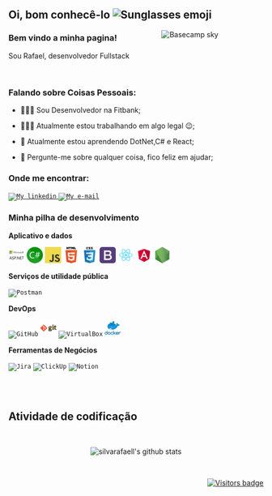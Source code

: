 ## Oi, bom conhecê-lo <img width="30" src="https://emojis.slackmojis.com/emojis/images/1531849430/4246/blob-sunglasses.gif?1531849430" alt="Sunglasses emoji" />

<img align="right" width="40%" src="https://media.giphy.com/media/iGpHt2H22k1orjgT9b/giphy.gif" alt="Basecamp sky" />


### Bem vindo a minha pagina!
<p>

Sou Rafael, desenvolvedor Fullstack

</p>

<br/>

### Falando sobre Coisas Pessoais:

- 👩🏻‍🚀 Sou Desenvolvedor na Fitbank;

- 👩🏻‍💻 Atualmente estou trabalhando em algo legal :wink:;

- 🌱 Atualmente estou aprendendo DotNet,C# e React; 

- 💬 Pergunte-me sobre qualquer coisa, fico feliz em ajudar;

### Onde me encontrar:

<a href="https://www.linkedin.com/in/francisco-rafael-a79330a4/">
  <code><img alt="My linkedin" width="28" src="https://www.flaticon.com/svg/static/icons/svg/1383/1383262.svg" /></code>
</a>

<a href="mailto:francisco_rafael@hotmail.com.br">
  <code><img alt="My e-mail" width="32" src="https://www.flaticon.com/svg/static/icons/svg/324/324123.svg" /></code>
</a>

### Minha pilha de desenvolvimento

**Aplicativo e dados**

<code><img height="32" src="https://raw.githubusercontent.com/github/explore/80688e429a7d4ef2fca1e82350fe8e3517d3494d/topics/aspnet/aspnet.png" alt="Aspnet"/></code>
<code><img height="32" src="https://raw.githubusercontent.com/github/explore/80688e429a7d4ef2fca1e82350fe8e3517d3494d/topics/csharp/csharp.png" alt="Csharp"/></code>
<code><img height="32" src="https://raw.githubusercontent.com/github/explore/80688e429a7d4ef2fca1e82350fe8e3517d3494d/topics/javascript/javascript.png" alt="Javascript"/></code>
<code><img height="32" src="https://raw.githubusercontent.com/github/explore/80688e429a7d4ef2fca1e82350fe8e3517d3494d/topics/html/html.png" alt="HTML5"/></code>
<code><img height="32" src="https://raw.githubusercontent.com/github/explore/80688e429a7d4ef2fca1e82350fe8e3517d3494d/topics/css/css.png" alt="CSS"/></code>
<code><img height="32" src="https://raw.githubusercontent.com/github/explore/80688e429a7d4ef2fca1e82350fe8e3517d3494d/topics/bootstrap/bootstrap.png" alt="Bootstrap"/></code>
<code><img height="32" src="https://raw.githubusercontent.com/github/explore/80688e429a7d4ef2fca1e82350fe8e3517d3494d/topics/react/react.png" alt="React"/></code>
<code><img height="32" src="https://raw.githubusercontent.com/github/explore/80688e429a7d4ef2fca1e82350fe8e3517d3494d/topics/angular/angular.png" alt="Angular"/></code>
<code><img height="32" src="https://raw.githubusercontent.com/github/explore/80688e429a7d4ef2fca1e82350fe8e3517d3494d/topics/nodejs/nodejs.png" alt="Nodejs"/></code>

</code>

**Serviços de utilidade pública**

<code><img height="32" src="https://user-images.githubusercontent.com/2676579/34940598-17cc20f0-f9be-11e7-8c6d-f0190d502d64.png" alt="Postman"/></code>

**DevOps**

<code><img height="32" src="https://cdn3.iconfinder.com/data/icons/inficons/512/github.png" alt="GitHub"/></code>
<code><img height="32" src="https://raw.githubusercontent.com/github/explore/80688e429a7d4ef2fca1e82350fe8e3517d3494d/topics/git/git.png" alt="Git"/></code>
<code><img height="32" src="https://img.utdstc.com/icon/c2f/773/c2f7733df6524599afea694769062bc12d389fb4178f8be7b644c5e802fbbc17:200" alt="VirtualBox"/></code>
<code><img height="32" src="https://raw.githubusercontent.com/github/explore/80688e429a7d4ef2fca1e82350fe8e3517d3494d/topics/docker/docker.png" alt="Docker"/></code>

**Ferramentas de Negócios**

<code><img height="32" src="https://cdn.worldvectorlogo.com/logos/jira-1.svg" alt="Jira"/></code>
<code><img height="32" src="https://232924.apps.zdusercontent.com/232924/assets/1579259063-9eaa196f4d4eeff0ff0c915b800a9730/logo.png" alt="ClickUp"/></code>
<code><img height="32" src="https://cdn.iconscout.com/icon/free/png-512/notion-1693557-1442598.png" alt="Notion"/></code>

<br/><br/>

## Atividade de codificação

<br/>

<p align="center">
  <img src="https://github-readme-stats.vercel.app/api?username=silvarafaell&show_icons=true&theme=dracula" alt="silvarafaell's github stats" />
</p>

<br/>

<p align="right">
  <a href="https://badges.pufler.dev">
      <img src="https://badges.pufler.dev/visits/silvarafaell/silvarafaell" alt="Visitors badge" />
   </a>
</p>
